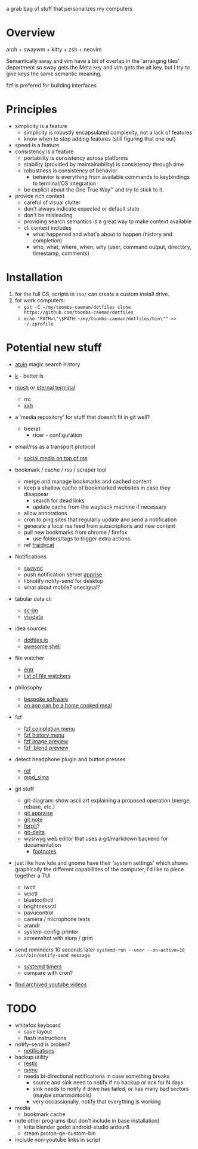 a grab bag of stuff that personalizes my computers

# Overview

arch + swaywm + kitty + zsh + neovim

Semantically sway and vim have a bit of overlap in the 'arranging tiles' department so sway gets the Meta key and vim gets the alt key, but I try to give keys the same semantic meaning.

fzf is prefered for building interfaces

# Principles
* simplicity is a feature
    * simplicity is robustly encapsulated complexity, not a lack of features
    * know when to stop adding features (still figuring that one out)
* speed is a feature
* consistency is a feature
    * portability is consistency across platforms
    * stability (provided by maintainability) is consistency through time
    * robustness is consistency of behavior
        * behavior is everything from available commands to keybindings to terminal/OS integration
    * be explicit about the One True Way™ and try to stick to it.
* provide rich context
    * careful of visual clutter
    * don't always indicate expected or default state
    * don't be misleading
    * providing search semantics is a great way to make context available
    * cli context includes
        * what happened and what's about to happen (history and completion)
        * who, what, where, when, why (user, command output, directory, timestamp, comments)

# Installation
1. for the full OS, scripts in `iso/` can create a custom install drive.
2. for work computers:
    * `git -C ~/my/toombs-caeman/dotfiles clone https://github.com/toombs-caeman/dotfiles`
    * `echo "PATH=\"\$PATH:~/my/toombs-caeman/dotfiles/bin\"" >> ~/.zprofile`


# Potential new stuff
* [atuin](https://atuin.sh/) magic search history
* [k](https://github.com/supercrabtree/k) - better ls
* [mosh](https://mosh.org/) or [eternal terminal](https://eternalterminal.dev/)
    * rrc
    * [xxh](https://github.com/xxh/xxh)
* a 'media repository' for stuff that doesn't fit in git well?
    * treerat
        * ricer - configuration
* email/rss as a transport protocol
    * [social media on top of rss](https://news.ycombinator.com/item?id=33975082)
* bookmark / cache / rss / scraper tool
    * merge and manage bookmarks and cached content
    * keep a shallow cache of bookmarked websites in case they disappear
      * search for dead links
      * update cache from the wayback machine if necessary
    * allow annotations
    * cron to ping sites that regularly update and send a notification
    * generate a local rss feed from subscriptions and new content
    * pull new bookmarks from chrome / firefox
      * use folders/tags to trigger extra actions
    * ref [fraidycat](https://fraidyc.at/)
* Notifications
    * [swaync](https://github.com/ErikReider/SwayNotificationCente)
    * push notification server [apprise](https://github.com/caronc/apprise)
    * libnotify notify-send for desktop
    * what about mobile? onesignal?
* tabular data cli
    * [sc-im](https://github.com/andmarti1424/sc-im)
    * [visidata](https://www.visidata.org/)
* idea sources
    * [dotfiles.io](http://dotfiles.github.io/)
    * [awesome shell](https://github.com/alebcay/awesome-shell)

* file watcher
    * [entr](https://github.com/eradman/entr)
    * [list of file watchers](https://anarc.at/blog/2019-11-20-file-monitoring-tools/)
* philosophy
    * [bespoke software](https://routley.io/posts/bespoke-software-rss-aggregator/)
    * [an app can be a home cooked meal](https://www.robinsloan.com/notes/home-cooked-app/)
* fzf
    * [fzf completion menu]( https://reposhub.com/linux/shell-script-development/Aloxaf-fzf-tab.html)
    * [fzf history menu](https://medium.com/@ankurloriya/fzf-command-make-your-history-command-smarter-3294dfd1272f)
    * [fzf image preview](https://github.com/junegunn/fzf/issues/3228)
    * [fzf .blend preview](https://docs.blender.org/manual/en/latest/advanced/command_line/render.html)
* detect headphone plugin and button presses
    * [ref](https://unix.stackexchange.com/questions/25776/detecting-headphone-connection-disconnection-in-linux)
    * [mpd_sima](https://kaliko.me/mpd-sima/)

* git stuff
    * git-diagram: show ascii art explaining a proposed operation (merge, rebase, etc.)
    * [git appraise](https://github.com/google/git-appraise)
    * [git note](https://git-scm.com/docs/git-notes)
    * [forgit](https://github.com/wfxr/forgit)?
    * [git-delta](https://github.com/dandavison/delta)
    * wysiwyg web editor that uses a git/markdown backend for documentation
        * [footnotes](https://www.monde-diplomatique.fr/2021/01/PIGEAUD/62633)

* just like how kde and gnome have their 'system settings' which shows graphically the different capabilities of the computer, I'd like to piece together a TUI
    * iwctl
    * wpctl
    * bluetoothctl
    * brightnessctl
    * pavucontrol
    * camera / microphone tests
    * arandr
    * system-config-printer
    * screenshot with slurp / grim

* send reminders 10 seconds later `systemd-run --user --on-active=10 /usr/bin/notify-send message`
    * [systemd timers](https://wiki.archlinux.org/title/Systemd/Timers)
    * compare with cron?

* [find archived youtube videos](https://findyoutubevideo.thetechrobo.ca/)

# TODO
* whitefox keyboard
  * save layout
  * flash instructions
* notify-send is broken?
    * [notifications](http://blog.z3bra.org/2014/04/pop-it-up.html)
* backup utility
  * [restic](https://restic.net/)
  * [rsync](https://rsync.samba.org/)
  * needs bi-directional notifications in case something breaks
    * source and sink need to notify if no backup or ack for N days
    * sink needs to notify if drive has failed, or has many bad sectors (maybe smartmontools)
    * very occassionally, notify that everything is working
* media
  * bookmark cache
* note other programs (but don't include in base installation)
    * krita blender godot android-studio ardour8
    * steam proton-ge-custom-bin
* include non-youtube links in script

